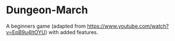 # Dungeon-March
A beginners game (adapted from https://www.youtube.com/watch?v=EpB9u4ItOYU) with added features.

